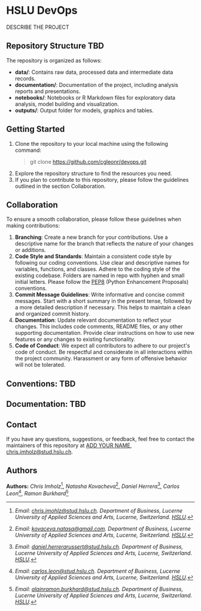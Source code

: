 # HSLU DevOps
DESCRIBE THE PROJECT

## Repository Structure TBD

The repository is organized as follows:

- **data/**: Contains raw data, processed data and intermediate data records.          
- **documentation/**: Documentation of the project, including analysis reports and presentations.
- **notebooks/**: Notebooks or R Markdown files for exploratory data analysis, model building and visualization.
- **outputs/**: Output folder for models, graphics and tables.

## Getting Started

1. Clone the repository to your local machine using the following command:
    >git clone <https://github.com/cgleonr/devops.git>
2. Explore the repository structure to find the resources you need.
3. If you plan to contribute to this repository, please follow the guidelines outlined in the section Collaboration.

## Collaboration

To ensure a smooth collaboration, please follow these guidelines when making contributions:

1. **Branching**: Create a new branch for your contributions. Use a descriptive name for the branch that reflects the nature of your changes or additions.
2. **Code Style and Standards**: Maintain a consistent code style by following our coding conventions. Use clear and descriptive names for variables, functions, and classes. Adhere to the coding style of the existing codebase. Folders are named in repo with hyphen and small initial letters. Please follow the [PEP8](https://peps.python.org/pep-0008/) (Python Enhancement Proposals) conventions.
3. **Commit Message Guidelines**: Write informative and concise commit messages. Start with a short summary in the present tense, followed by a more detailed description if necessary. This helps to maintain a clean and organized commit history.
4. **Documentation**: Update relevant documentation to reflect your changes. This includes code comments, README files, or any other supporting documentation. Provide clear instructions on how to use new features or any changes to existing functionality.
5. **Code of Conduct**: We expect all contributors to adhere to our project's code of conduct. Be respectful and considerate in all interactions within the project community. Harassment or any form of offensive behavior will not be tolerated.

## Conventions: TBD


## Documentation: TBD


## Contact
If you have any questions, suggestions, or feedback, feel free to contact the maintainers of this repository at [ADD YOUR NAME](mailto:your.E-mail@stud.hslu.ch), [chris.imholz@stud.hslu.ch](mailto:chris.imholz@stud.hslu.ch).

## Authors
**Authors:** *Chris Imholz*[^readme-1], *Natasha Kovacheva*[^readme-2], *Daniel Herrera*[^readme-3], *Carlos Leon*[^readme-4], *Ramon Burkhard*[^readme-5]

[^readme-1]: *Email: [chris.imohlz\@stud.hslu.ch](mailto:chris.imholz.gerber@stud.hslu.ch). Department of Business, Lucerne University of Applied Sciences and Arts, Lucerne, Switzerland. [HSLU](https://www.hslu.ch/en/).*

[^readme-2]: *Email: [kovaceva.natasa\@gmail.com](mailto:kovaceva.natasa@gmail.com). Department of Business, Lucerne University of Applied Sciences and Arts, Lucerne, Switzerland. [HSLU](https://www.hslu.ch/en/).*

[^readme-3]: *Email: [daniel.herrerarussert\@stud.hslu.ch](mailto:daniel.herrerarussert@stud.hslu.ch). Department of Business, Lucerne University of Applied Sciences and Arts, Lucerne, Switzerland. [HSLU](https://www.hslu.ch/en/).*

[^readme-4]: *Email: [carlos.leon\@stud.hslu.ch](mailto:carlos.leon@stud.hslu.ch). Department of Business, Lucerne University of Applied Sciences and Arts, Lucerne, Switzerland. [HSLU](https://www.hslu.ch/en/).*

[^readme-5]: *Email: [alainramon.burkhard\@stud.hslu.ch](mailto:alainramon.burkhard@stud.hslu.ch). Department of Business, Lucerne University of Applied Sciences and Arts, Lucerne, Switzerland. [HSLU](https://www.hslu.ch/en/).*


